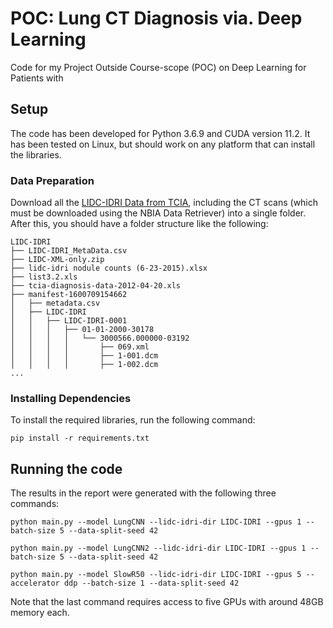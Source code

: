 # POC: Lung CT Diagnosis via. Deep Learning
Code for my Project Outside Course-scope (POC) on Deep Learning for Patients with 

## Setup
The code has been developed for Python 3.6.9 and CUDA version 11.2. It has been tested on Linux, but should work on any platform that can install the libraries.

### Data Preparation
Download all the [LIDC-IDRI Data from TCIA](https://wiki.cancerimagingarchive.net/display/Public/LIDC-IDRI), including the CT scans (which must be downloaded using the NBIA Data Retriever) into a single folder. After this, you should have a folder structure like the following:

```
LIDC-IDRI
├── LIDC-IDRI_MetaData.csv
├── LIDC-XML-only.zip
├── lidc-idri nodule counts (6-23-2015).xlsx
├── list3.2.xls
├── tcia-diagnosis-data-2012-04-20.xls
├── manifest-1600709154662
│   ├── metadata.csv
│   ├── LIDC-IDRI
│   │   ├── LIDC-IDRI-0001
│   │   │   ├── 01-01-2000-30178
│   │   │   │   └── 3000566.000000-03192
│   │   │   │       ├── 069.xml
│   │   │   │       ├── 1-001.dcm
│   │   │   │       ├── 1-002.dcm
...
```

### Installing Dependencies
To install the required libraries, run the following command:
```
pip install -r requirements.txt
```

## Running the code
The results in the report were generated with the following three commands:
```
python main.py --model LungCNN --lidc-idri-dir LIDC-IDRI --gpus 1 --batch-size 5 --data-split-seed 42
```
```
python main.py --model LungCNN2 --lidc-idri-dir LIDC-IDRI --gpus 1 --batch-size 5 --data-split-seed 42
```
```
python main.py --model SlowR50 --lidc-idri-dir LIDC-IDRI --gpus 5 --accelerator ddp --batch-size 1 --data-split-seed 42
```
Note that the last command requires access to five GPUs with around 48GB memory each.
